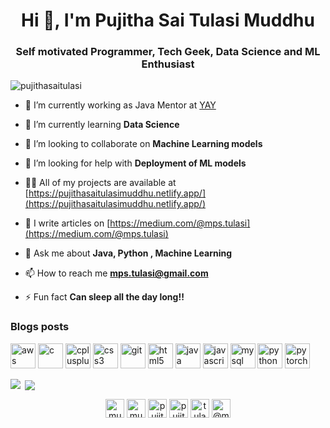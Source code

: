 <h1 align="center">Hi 👋, I'm Pujitha Sai Tulasi Muddhu</h1>
<h3 align="center">Self motivated Programmer, Tech Geek, Data Science and ML Enthusiast</h3>

<p align="left"> <img src="https://komarev.com/ghpvc/?username=pujithasaitulasi" alt="pujithasaitulasi" /> </p>

- 🔭 I’m currently working as Java Mentor at [YAY](https://www.gsyay.com/)

- 🌱 I’m currently learning **Data Science**

- 👯 I’m looking to collaborate on **Machine Learning models**

- 🤝 I’m looking for help with **Deployment of ML models**

- 👨‍💻 All of my projects are available at [https://pujithasaitulasimuddhu.netlify.app/](https://pujithasaitulasimuddhu.netlify.app/)

- 📝 I write articles on [https://medium.com/@mps.tulasi](https://medium.com/@mps.tulasi)

- 💬 Ask me about **Java, Python , Machine Learning**

- 📫 How to reach me **mps.tulasi@gmail.com**

- ⚡ Fun fact **Can sleep all the day long!!**

### Blogs posts
<!-- BLOG-POST-LIST:START -->
<!-- BLOG-POST-LIST:END -->

<p align="left"><img src="https://devicons.github.io/devicon/devicon.git/icons/amazonwebservices/amazonwebservices-original-wordmark.svg" alt="aws" width="40" height="40"/> <img src="https://devicons.github.io/devicon/devicon.git/icons/c/c-original.svg" alt="c" width="40" height="40"/> <img src="https://devicons.github.io/devicon/devicon.git/icons/cplusplus/cplusplus-original.svg" alt="cplusplus" width="40" height="40"/> <img src="https://devicons.github.io/devicon/devicon.git/icons/css3/css3-original-wordmark.svg" alt="css3" width="40" height="40"/> <img src="https://www.vectorlogo.zone/logos/git-scm/git-scm-icon.svg" alt="git" width="40" height="40"/> <img src="https://devicons.github.io/devicon/devicon.git/icons/html5/html5-original-wordmark.svg" alt="html5" width="40" height="40"/> <img src="https://devicons.github.io/devicon/devicon.git/icons/java/java-original-wordmark.svg" alt="java" width="40" height="40"/> <img src="https://devicons.github.io/devicon/devicon.git/icons/javascript/javascript-original.svg" alt="javascript" width="40" height="40"/> <img src="https://devicons.github.io/devicon/devicon.git/icons/mysql/mysql-original-wordmark.svg" alt="mysql" width="40" height="40"/> <img src="https://devicons.github.io/devicon/devicon.git/icons/python/python-original.svg" alt="python" width="40" height="40"/> <img src="https://www.vectorlogo.zone/logos/pytorch/pytorch-icon.svg" alt="pytorch" width="40" height="40"/></p><p><img align="left" src="https://github-readme-stats.vercel.app/api/top-langs/?username=pujithasaitulasi&theme=dark&hide_langs_below=1" /></p>

<p>&nbsp;<img align="center" src="https://github-readme-stats.vercel.app/api?username=pujithasaitulasi&&show_icons=true&title_color=ffffff&icon_color=bb2acf&text_color=daf7dc&bg_color=151515" /></p>

<p align="center">
<a href="https://twitter.com/muddhusai" target="blank"><img align="center" src="https://cdn.jsdelivr.net/npm/simple-icons@3.0.1/icons/twitter.svg" alt="muddhusai" height="30" width="30" /></a>
<a href="https://linkedin.com/in/muddhu-pujitha-sai-tulasi-199173191" target="blank"><img align="center" src="https://cdn.jsdelivr.net/npm/simple-icons@3.0.1/icons/linkedin.svg" alt="muddhu-pujitha-sai-tulasi-199173191" height="30" width="30" /></a>
<a href="https://kaggle.com/pujithasaitulasim" target="blank"><img align="center" src="https://cdn.jsdelivr.net/npm/simple-icons@3.0.1/icons/kaggle.svg" alt="pujithasaitulasim" height="30" width="30" /></a>
<a href="https://fb.com/pujithasaitulasi.m" target="blank"><img align="center" src="https://cdn.jsdelivr.net/npm/simple-icons@3.0.1/icons/facebook.svg" alt="pujithasaitulasi.m" height="30" width="30" /></a>
<a href="https://instagram.com/tulasi_10" target="blank"><img align="center" src="https://cdn.jsdelivr.net/npm/simple-icons@3.0.1/icons/instagram.svg" alt="tulasi_10" height="30" width="30" /></a>
<a href="https://medium.com/@mps.tulasi" target="blank"><img align="center" src="https://cdn.jsdelivr.net/npm/simple-icons@3.0.1/icons/medium.svg" alt="@mps.tulasi" height="30" width="30" /></a>
</p>

